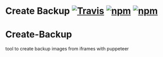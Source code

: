 # Create Backup [![Travis](https://img.shields.io/travis/paulie/create-backup.svg)](https://travis-ci.org/paulie/create-backup) [![npm](https://img.shields.io/npm/v/@paulie/create-backup.svg?maxAge=2592000)](https://www.npmjs.com/package/@paulie/create-backup) [![npm](https://img.shields.io/npm/dm/@paulie/create-backup.svg?maxAge=2592000)](https://www.npmjs.com/package/@paulie/create-backup)

# Create-Backup
tool to create backup images from iframes with puppeteer
